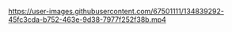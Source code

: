 

https://user-images.githubusercontent.com/67501111/134839292-45fc3cda-b752-463e-9d38-7977f252f38b.mp4

